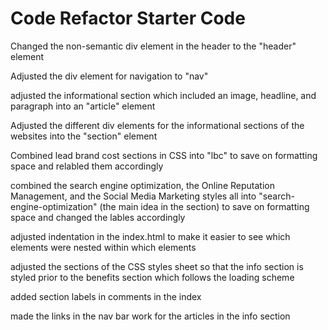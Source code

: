# Code Refactor Starter Code

Changed the non-semantic div element in the header to the "header" element

Adjusted the div element for navigation to "nav"

adjusted the informational section which included an image, headline, and paragraph into an "article" element

Adjusted the different div elements for the informational sections of the websites into the "section" element

Combined lead brand cost sections in CSS into "lbc" to save on formatting space and relabled them accordingly

combined the search engine optimization, the Online Reputation Management, and the Social Media Marketing styles all into "search-engine-optimization" (the main idea in the section) to save on formatting space and changed the lables accordingly

adjusted indentation in the index.html to make it easier to see which elements were nested within which elements

adjusted the sections of the CSS styles sheet so that the info section is styled prior to the benefits section which follows the loading scheme

added section labels in comments in the index

made the links in the nav bar work for the articles in the info section